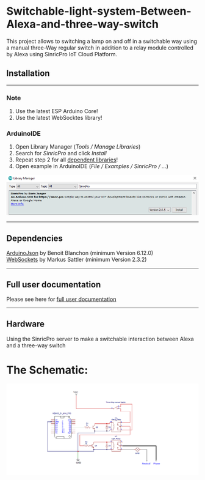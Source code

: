 
# Switchable-light-system-Between-Alexa-and-three-way-switch


This project allows to switching a lamp on and off in a switchable way using a manual three-Way regular switch in addition to a relay module controlled by Alexa using SinricPro IoT Cloud Platform.


## Installation
------------
### Note
1. Use the latest ESP Arduino Core!
2. Use the latest WebSocktes library!

### ArduinoIDE
1. Open Library Manager (*Tools / Manage Libraries*)  
2. Search for *SinricPro* and click *Install*  
3. Repeat step 2 for all [dependent libraries](#dependencies)!
4. Open example in ArduinoIDE (*File / Examples / SinricPro / ...*)  

![ArduinoIDE Library Manager](https://raw.githubusercontent.com/sinricpro/images/master/ArduinoIDE-Library-Manager.png)

---

## Dependencies
[ArduinoJson](https://github.com/bblanchon/ArduinoJson) by Benoit Blanchon (minimum Version 6.12.0)   
[WebSockets](https://github.com/Links2004/arduinoWebSockets) by Markus Sattler (minimum Version 2.3.2)

---

## Full user documentation
Please see here for [full user documentation](https://sinricpro.github.io/esp8266-esp32-sdk)

---


Hardware 
--------


Using the SinricPro server to make a switchable interaction between Alexa and a three-way switch
# The Schematic:
![Schematic_Hydroponic](Schematic_three_way_Alexa.png ) 
